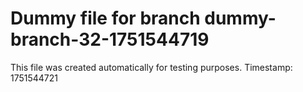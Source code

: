 # Dummy file for branch dummy-branch-32-1751544719

This file was created automatically for testing purposes.
Timestamp: 1751544721